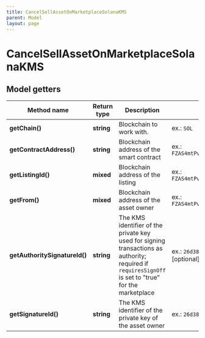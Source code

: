 ```yaml
---
title: CancelSellAssetOnMarketplaceSolanaKMS
parent: Model
layout: page
---
```


# CancelSellAssetOnMarketplaceSolanaKMS

## Model getters

Method name | Return type | Description | Notes
------------ | ------------- | ------------- | -------------
**getChain()** | **string** | Blockchain to work with. | ex.: `SOL`
**getContractAddress()** | **string** | Blockchain address of the smart contract | ex.: `FZAS4mtPvswgVxbpc117SqfNgCDLTCtk5CoeAtt58FWU`
**getListingId()** | **mixed** | Blockchain address of the listing | ex.: `FZAS4mtPvswgVxbpc117SqfNgCDLTCtk5CoeAtt58FWU`
**getFrom()** | **mixed** | Blockchain address of the asset owner | ex.: `FZAS4mtPvswgVxbpc117SqfNgCDLTCtk5CoeAtt58FWU`
**getAuthoritySignatureId()** | **string** | The KMS identifier of the private key used for signing transactions as authority; required if <code>requiresSignOff</code> is set to "true" for the marketplace | ex.: `26d3883e-4e17-48b3-a0ee-09a3e484ac83` [optional]
**getSignatureId()** | **string** | The KMS identifier of the private key of the asset owner | ex.: `26d3883e-4e17-48b3-a0ee-09a3e484ac83`

